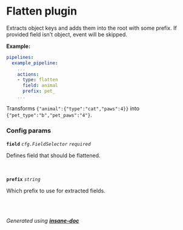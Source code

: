 # Flatten plugin
Extracts object keys and adds them into the root with some prefix. If provided field isn't object, event will be skipped.

**Example:**
```yaml
pipelines:
  example_pipeline:
    ...
    actions:
    - type: flatten
      field: animal
      prefix: pet_
    ...
```
Transforms `{"animal":{"type":"cat","paws":4}}` into `{"pet_type":"b","pet_paws":"4"}`.

### Config params
**`field`** *`cfg.FieldSelector`* *`required`* 

Defines field that should be flattened.

<br>

**`prefix`** *`string`* 

Which prefix to use for extracted fields.

<br>


<br>*Generated using [__insane-doc__](https://github.com/vitkovskii/insane-doc)*